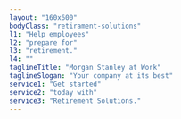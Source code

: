 ```yaml
---
layout: "160x600"
bodyClass: "retirament-solutions"
l1: "Help employees"
l2: "prepare for"
l3: "retirement."
l4: ""
taglineTitle: "Morgan Stanley at Work"
taglineSlogan: "Your company at its best"
service1: "Get started"
service2: "today with"
service3: "Retirement Solutions."
---
```

